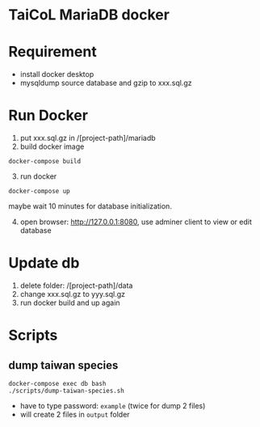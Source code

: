 
TaiCoL MariaDB docker
========================

# Requirement

- install docker desktop
- mysqldump source database and gzip to xxx.sql.gz

# Run Docker
1. put xxx.sql.gz in /[project-path]/mariadb
2. build docker image

```console
docker-compose build
```

3. run docker

```console
docker-compose up
```

maybe wait 10 minutes for database initialization. 

4.  open browser: http://127.0.0.1:8080, use adminer client to view or edit database 


# Update db

1. delete folder: /[project-path]/data
2. change xxx.sql.gz to yyy.sql.gz
3. run docker build and up again

# Scripts

## dump taiwan species

```console
docker-compose exec db bash
./scripts/dump-taiwan-species.sh
```

- have to type password: ```example``` (twice for dump 2 files)
- will create 2 files in ```output``` folder
